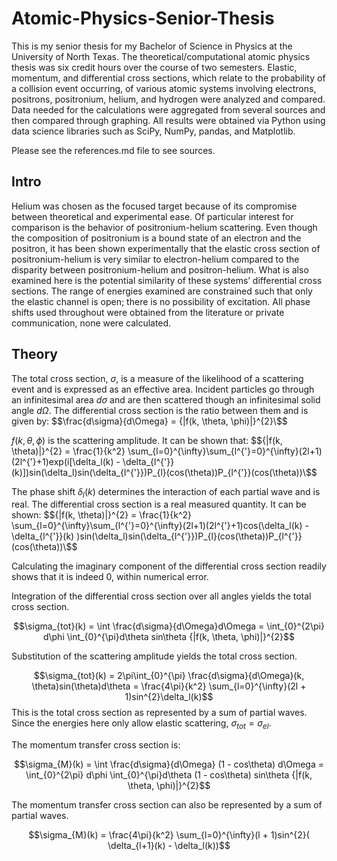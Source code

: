 # Atomic-Physics-Senior-Thesis

  This is my senior thesis for my Bachelor of Science in Physics at the University of North Texas. The theoretical/computational atomic physics thesis was six credit hours over the course of two semesters. Elastic, momentum, and differential cross sections, which relate to the probability of a collision event occurring, of various atomic systems involving electrons, positrons, positronium, helium, and hydrogen were analyzed and compared. Data needed for the calculations were aggregated from several sources and then compared through graphing. All results were obtained via Python using data science libraries such as SciPy, NumPy, pandas, and Matplotlib.
  
 Please see the references.md file to see sources.

## Intro

  Helium was chosen as the focused target because of its compromise between theoretical and experimental ease. Of particular interest for comparison is the behavior of positronium-helium scattering. Even though the composition of positronium is a bound state of an electron and the positron, it has been shown experimentally that the elastic cross section of positronium-helium is very similar to electron-helium compared to the disparity between positronium-helium and positron-helium. What is also examined here is the potential similarity of these systems’ differential cross sections. The range of energies examined are constrained such that only the elastic channel is open; there is no possibility of excitation. All phase shifts used throughout were obtained from the literature or private communication, none were calculated.
  

## Theory

The total cross section,  $\sigma$,  is a measure of the likelihood of a scattering event and is expressed as an effective area. Incident particles go through an infinitesimal area $d\sigma$ and are then scattered though an infinitesimal solid angle $d\Omega$.  The differential cross section is the ratio between them and is given by:
$$\frac{d\sigma}{d\Omega} = {|f(k, \theta, \phi)|}^{2}\$$

$f(k, \theta, \phi)$ is the scattering amplitude. It can be shown that: $${|f(k, \theta)|}^{2} = \frac{1}{k^2} \sum_{l=0}^{\infty}\sum_{l^{'}=0}^{\infty}(2l+1)(2l^{'}+1)exp(i[\delta_l(k) - \delta_{l^{'}}(k)])sin(\delta_l)sin(\delta_{l^{'}})P_{l}(cos(\theta))P_{l^{'}}(cos(\theta))\$$

The phase shift $\delta_l(k)$ determines the interaction of each partial wave and is real. The differential cross section is a real measured quantity. It can be shown: $${|f(k, \theta)|}^{2} = \frac{1}{k^2} \sum_{l=0}^{\infty}\sum_{l^{'}=0}^{\infty}(2l+1)(2l^{'}+1)cos(\delta_l(k) - \delta_{l^{'}}(k) )sin(\delta_l)sin(\delta_{l^{'}})P_{l}(cos(\theta))P_{l^{'}}(cos(\theta))\$$ 

Calculating the imaginary component of the differential cross section readily shows that it is indeed 0, within numerical error. 

Integration of the differential cross section over all angles yields the total cross section.

$$\sigma_{tot}(k) = \int \frac{d\sigma}{d\Omega}d\Omega  = \int_{0}^{2\pi} d\phi \int_{0}^{\pi}d\theta sin\theta {|f(k, \theta, \phi)|}^{2}$$

Substitution of the scattering amplitude yields the total cross section.

$$\sigma_{tot}(k) = 2\pi\int_{0}^{\pi} \frac{d\sigma}{d\Omega}(k, \theta)sin(\theta)d\theta = \frac{4\pi}{k^2} \sum_{l=0}^{\infty}(2l + 1)sin^{2}\delta_l(k)$$
 This is the total cross section as represented by a sum of partial waves. Since the energies here only allow elastic scattering, $\sigma_{tot} = \sigma_{el}$. 
 
 The momentum transfer cross section is:

$$\sigma_{M}(k) = \int \frac{d\sigma}{d\Omega} (1 - cos\theta) d\Omega  = \int_{0}^{2\pi} d\phi \int_{0}^{\pi}d\theta (1 - cos\theta) sin\theta {|f(k, \theta, \phi)|}^{2}$$

The momentum transfer cross section can also be represented by a sum of partial waves.

$$\sigma_{M}(k)  =  \frac{4\pi}{k^2} \sum_{l=0}^{\infty}(l + 1)sin^{2}( \delta_{l+1}(k) - \delta_l(k))$$
